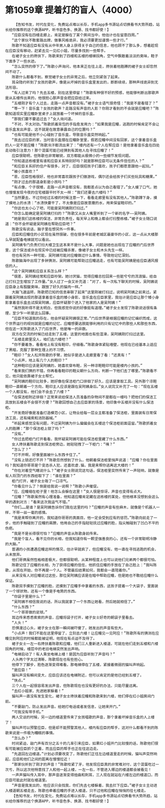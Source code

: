 # 第1059章 提着灯的盲人（4000）
        【告知书友，时代在变化，免费站点难以长存，手机app多书源站点切换看书大势所趋，站长给你推荐的这个换源APP，听书音色多、换源、找书都好使！】
       “应臣没有在四楼走廊上，肯定是躲在了某个房间当中，他估计也在留意四周。”
       “这个家伙不敢套路出牌，做事风格诡异，我必须要更加谨慎一些才行。”
       陈歌不知道应臣有没有从中年男人身上获得关于自己的信息，他也顾不了那么多，想着趁现在应臣没有移动，赶紧去见一见红小姐，尽量多找到一些帮手。
       在裙子女士的搀扶下，陈歌来到了四楼和五楼的楼梯拐角，空气中飘散着淡淡的臭味，鞋子下面多了一些水迹。
       “怎么突然的停下了。”陈歌小声询问，他本来正在往上走，搀扶着他胳膊的裙子女士却忽然间不动了。
       陈歌什么都看不到，察觉裙子女士的异常之后，他立刻紧张了起来。
       耳朵隐约听到了女孩的歌声，像是从坏掉的音乐盒里发出的，断断续续，那种声线诡异到无法形容。
       “有人过来了吗？先去五楼，别在这里停留！”陈歌有种很不好的预感，他能够判断出那歌声是从五楼传出来的，他很担心那声音会把应臣给过来。
       “五楼刚才有个人过去，走路一点声音都没有。”裙子女士语气很奇怪：“我是不是看错了？”
       “等一下！音乐盒？女孩的歌声？走路没有声音的人影？你刚才看到的不会就是应瞳吧？”陈歌知道现实里应瞳卧室桌子上就放着一个坏掉的音乐盒。
       “那我们要不要追过去？”女人询问道。
       “不对，不太对劲。”陈歌抓着背包的手指愈发用力：“如果我是应瞳，逃跑的时候肯定不会让音乐盒发出声音，这不就是在故意暴露自己的位置吗？”
       “也有可能是他不小心碰到了音乐盒，导致音乐盒突然响起。”
       “我去过应臣的家，当时音乐盒摆在应瞳卧室里，假若应瞳中间没有回家，这个拿着音乐盒的人一定不是应瞳！”陈歌冷汗都流出来了：“楼内还有一个人在帮应臣！是他拿着音乐盒在四处走动吸引注意力！那个混蛋可能已经猜到有其他人在寻找应瞳了！”
       应臣很聪明，但陈歌也非常敏锐，双方都能从极微小的一些细节发现问题。
       “你知道这栋楼里有谁和应臣关系特别好吗？就是那种应臣可以无条件信任的人？”
       “和应臣关系好的住户有很多，对了，应臣很招孩子们喜欢，孩子们都愿意跟他一起玩。”
       “被小孩喜欢？”
       “恩，应臣性格很好，他也非常喜欢跟孩子们做游戏，偶尔还会给孩子们买些玩具和糖果。”
       “刚才过去的那道身影是小孩吗？”
       “有点像，个子很矮，走路一点声音都没有，我都差点以为自己看错了。”女人缓了口气，她也慢慢发现今夜的住宅楼跟平时不太一样：“我们还要去六楼吗？”
       “当然要去，不过你经过五楼的时候注意一下，看看走廊里有没有其他人。”陈歌蹲下身，摸了摸地上的水渍：“水渍快要干了，不太像是应臣故意撒的水，用来保留鞋印的。”
       “你这也太小心了吧，可能是吴阿姨刚打扫过。”
       “你怎么能确定是吴阿姨打扫的？”陈歌又从女人嘴里听到了一个新的名字——吴阿姨。
       “她是我们这栋楼的保洁，非常负责任，每天早上和晚上都会打扫整栋楼。”裙子女士随口说道：“你不会怀疑是吴阿姨在帮助应臣吧？”
       陈歌没有说话，脑子里在想另外一件事。
       应臣和应瞳住的小区现在虽然很破，但在很多年前是老城区最豪华的小区，这一点从大楼那么早就配备电梯就可以看出。
       吴阿姨专门负责打扫大楼卫生这本来不是什么大事，问题是她也出现在了应瞳的门后世界里，这个保洁或许在现实中已经被应瞳杀害，像裙子女士和木头先生一样。
       但也有另外一种可能，吴阿姨可能对应瞳做过什么事情，导致他记忆深刻。
       陈歌脑海中出现了多钟猜测，吴阿姨可能帮助过应瞳逃走，也有可能吴阿姨是给应臣通风报信的人。
       “这个吴阿姨和应臣关系怎么样？”
       “很差，吴阿姨经常和应臣吵架。她讨厌猫，觉得应瞳总捡回来一些脏兮兮的流浪猫，给自己打扫卫生增加了工作量。”女人过了一会又补充道：“对了，有一次私下聊天的时候，吴阿姨说应臣身上有股酸臭味，跟放了好久的猫肉一样。”
       大脑飞速运转，陈歌把已知的信息串联了起来“这里刚被打扫过，说明吴阿姨之前来过。紧跟着吴阿姨出现的那道拿着音乐盒的矮小身影，音乐盒在应臣家里，我估计是应臣让那个矮小身影拿着音乐盒去试探吴阿姨，应臣怀疑那个进入了他家的人是吴阿姨！”
       “虽然我听得不是太明白，但我感觉你说的好像挺有道理。”裙子女士发现了陈歌说话很有条理，至少乍一听是这么回事。
       “应臣不知道我的存在，他会怀疑吴阿姨很正常。”门后世界是根据应瞳的记忆编织而成，这个世界运行的规则就是应瞳的记忆，应瞳想要逃脱能够利用的只有记忆中的那些人和那些东西，但在这一天陈歌进入了门后世界，他是唯一的异数。
       双方在交流的时候已经走到了五楼，这里的地面也有些湿滑，吴阿姨刚打扫过这里。
       “五楼走廊里没人，咱们去六楼吧？”
       “你不要着急，看看地上有没有鞋印，仔细看。”陈歌身体紧贴墙壁，他现在已经基本上适应了黑暗，克服了那种生理上的不习惯。
       “鞋印？”女人松开陈歌的手臂，她似乎是进入走廊里看了看：“还真有！”
       “小点声，地上有几个人的鞋印？”
       “这种鞋印应该是吴阿姨的，她喜欢穿布鞋，另一种凉鞋鞋印可能是楼内小孩的。”
       “看来我们猜的不错，你再看看鞋印的鞋尖朝什么方向，判断一下他们去了哪里。”陈歌看不见，他只能依靠裙子女士帮忙。
       “吴阿姨的鞋印比较多，她好像在保洁柜门口徘徊了好久，应该是拿取工具。另外那个凉鞋鞋印一直朝着一个方向，鞋印主人应该是跟在吴阿姨身后。”女人说完又补充了一句：“现在五楼一个人都没有，他们会不会去了六楼？”
       “在保洁柜附近徘徊？正常来说给保洁人员准备的杂物间不是都在一楼吗？把他们的保洁工具放到五楼会不会很不方便？”陈歌回想自己去应臣家的场景，他印象中五楼并没有什么保洁柜。
       “开发商好像是准备打造模范小区，让物业给每一层业主都准备了保洁柜，里面装有日常保洁工具，还有绳索和消防器械。”
       “听起来感觉没有问题，不过吴阿姨为什么偏偏会在五楼这个保洁柜前面逗留。”陈歌抓着女人的胳膊：“那个保洁柜上锁了吗？”
       “没有。”
       “你过去把柜门打开看看，我怀疑吴阿姨可能在保洁柜里藏了什么东西。”
       女人搀扶着陈歌走到保洁柜旁边，她轻轻拽了一下柜门：“咦？”
       “怎么了？”
       “打不开啊，好像里面被什么东西卡住了。”
       “没有上锁还打不开？”陈歌忽然想到了什么，他朝着保洁柜里悄声说道：“应瞳？你在里面吗？我知道你哥哥是个变态杀人犯，还喜欢虐.猫，我是来帮你逃离这大楼的！”
       “你在对着空气瞎说什么？”裙子女士刚说完这句话，保洁柜里突然传来了一声轻响，就像是有人将顶门的东西给取下了：“谁在里面？”
       柜门打开，裙子女士吸了一口凉气。
       “你看见什么了？倒是给我说一说啊？”陈歌小声催促。
       “应、应瞳缩在柜子里！他怎么会躲在这里！”女人很是惊讶，声音也变得有点大。
       “应瞳？”陈歌虽然有心理准备，他知道应瞳肯定藏在这栋楼的某处，但他根本没想到会这么早的遇到对方：“看来这次我运气不错。”
       “你们……是谁？是吴阿姨告诉你们我在这里的吗？”应瞳的声音有些麻木，就像是个机器人一样，不带一丝一毫的感情。
       “我是来帮你离开的，我知道你哥哥的真面目，他一定会受到应有的惩罚。”陈歌向前走了一步，他的手触碰到了应瞳的肩膀，他用自己的手指轻轻抚过应瞳的脸，指尖触碰到了凹凸不平的伤疤。
       “我是不是长得很可怕？”应瞳的声音从陈歌身前传来。
       “我是个盲人，看不见你的长相，但我知道你有一颗坚强善良的心，还有一个非常聪明冷静的大脑。”
       普通的小孩遭遇应瞳这样的情况，估计早就疯了，但应瞳没有，他一直在寻找逃跑的机会，从未放弃。
       他们哥俩虽然性格相差极大，但都很聪明，从某种程度上也可以说他们兄弟两个都很可怕。
       陈歌记住了应瞳的长相，为了获得应瞳的信任，他抓住应瞳的手放在了自己脸上：“我叫陈歌，从现在开始，你不再是一个人。不管最后结果如何，我都会一直陪着你。”
       从来没有人对应瞳说过这些，那位吴阿姨应该是在暗中帮助应瞳，但是她也不敢给应瞳什么保证。
       陈歌双手摸到了应瞳的脸，还摸到了应瞳手中拿着的东西，这孩子提着一个大袋子，里面装了一个球状物，还有一个像是手电筒的东西。
       “你袋子里是什么？”
       “吴阿姨不相信我说的话，所以我就拿了一个东西让她看，然后她就相信了。”
       “什么东西？”
       “一个哥哥做的足球。”
       耳边传来悉悉索索的声音，应瞳将袋子打开，裙子女士好奇的朝袋子里看去。
       “人头！”
       恐惧漫过心头，裙子女士在那一瞬间被吓傻了，她发出的声音有些大。
       “小点声！我们不能在这里停留了，立刻去六楼！让应瞳见一见阿应！”陈歌所有的猜测在应瞳见到阿应的时候都能被证明，他现在有点迫不及待了。
       裙子女士一左一右搀扶着陈歌和应瞳，他们三人重新进入楼道，可就在他们走到五楼和六楼拐角的时候，楼层中的老旧电梯突然发出声响。
       “电梯启动了！有人乘坐电梯上楼！是因为应臣听到了声音吗？”
       人头两个字太过清晰，陈歌现在也有些担心。
       他停下了脚步，脸色逐渐变得难看，那电梯停在了五楼，紧接着微弱的猫叫声响起。
       “是应臣！”
       猫叫声没有瞬间变大，应臣应该还在电梯附近，但可以肯定的是他已经到五楼了。
       “快点。”
       三个人在一起很容易发出声音，但陈歌现在也没有更好的办法，只能尽量远离。
       “去红小姐家，先进她家躲着！”
       猫叫声一直没有发生变化，裙子女士搀扶着应瞳和陈歌来到六楼，他们停在红小姐房间门前。
       “不要敲门，防止发出声音。给她打电话或者发信息，让她来开门。”
       “可我没有带手机。”
       两人交谈的时候，另一边的楼道里传来了女孩唱歌的声音，那个拿着坏掉音乐盒的人上楼了！
       猫叫声可以预警应臣，但是却不能预警其他人，楼内有应臣的帮手，这对什么都看不到的陈歌来说是一件极为糟糕的事情。
       “怎么办？”
       时间紧迫，敲门声有百分之五十的几率引来应臣，如果红小姐开门比较慢的话，陈歌他们很有可能被应臣抓个正着，而且应臣的帮手也正在往这边走。
       “先退回左边楼道。”计划必须要改变了，陈歌他们正往左边楼道里走的时候，猫叫声突然响起，应臣和他们之间的距离在慢慢拉近！
       “那家伙听到了刚才的声音！”陈歌咬紧了牙，他发现应臣真的非常难对付，这个混蛋吃过一次亏，所以这次他特意找了人和他一起上楼，一左一右，不管进入哪边的楼道都会被看见！
       一声声猫叫传入耳中，那声音逐渐变得扭曲和刺耳，三人现在就站在六楼左边的楼道口，而应臣可能此时就在楼道里。
       “声音是我发出的，他应该只会找我，你们先去七楼躲着，我去拦下应臣。”裙子女士主动进入楼道朝五楼走去，陈歌也牵着应瞳的手进入楼道，只不过他和应瞳在悄悄的往七楼走。
       【告知书友，时代在变化，免费站点难以长存，手机app多书源站点切换看书大势所趋，站长给你推荐的这个换源APP，听书音色多、换源、找书都好使！】